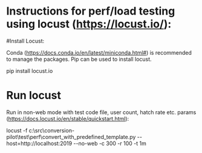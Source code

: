 # Instructions for perf/load testing using locust (https://locust.io/):

#Install Locust:

Conda (https://docs.conda.io/en/latest/miniconda.html#) is recommended to manage the packages. Pip can be used to install locust.

pip install locust.io

# Run locust

Run in non-web mode with test code file, user count, hatch rate etc. params (https://docs.locust.io/en/stable/quickstart.html):

locust -f c:\src\conversion-pilot\test\perf\convert_with_predefined_template.py --host=http://localhost:2019 --no-web -c 300 -r 100 -t 1m
